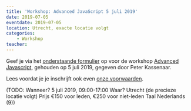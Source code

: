 ```yaml
---
title: 'Workshop: Advanced JavaScript 5 juli 2019'
date: 2019-07-05
eventdate: 2019-07-05
location: Utrecht, exacte locatie volgt
categories:
    - Workshop
teacher:
---
```


Geef je via het [onderstaande formulier](#formulier-1) op voor de workshop [Advanced Javascript](/workshops/workshop-advanced-javascript), gehouden op 5 juli 2019, gegeven door Peter Kassenaar.

Lees voordat je je inschrijft ook even [onze voorwaarden](/workshops/voor-deelnemers).

(TODO: Wanneer?
5 juli 2019, 09:00-17:00
Waar?
Utrecht (de precieze locatie volgt)
Prijs
€150 voor leden, €250 voor niet-leden
Taal
Nederlands (9))
